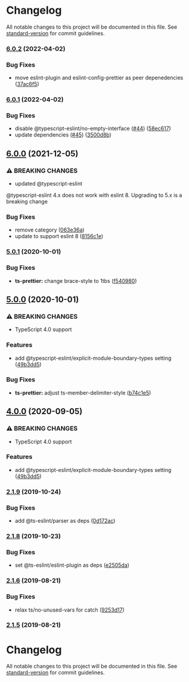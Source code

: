 # Changelog

All notable changes to this project will be documented in this file. See [standard-version](https://github.com/conventional-changelog/standard-version) for commit guidelines.

### [6.0.2](https://github.com/unional/eslint-plugin-harmony/compare/v6.0.1...v6.0.2) (2022-04-02)


### Bug Fixes

* move eslint-plugin and eslint-config-prettier as peer depenedencies ([37ac6f5](https://github.com/unional/eslint-plugin-harmony/commit/37ac6f57b649ad287c3d7103b1d8d96586c28d22))

### [6.0.1](https://github.com/unional/eslint-plugin-harmony/compare/v6.0.0...v6.0.1) (2022-04-02)


### Bug Fixes

* disable @typescript-eslint/no-empty-interface ([#44](https://github.com/unional/eslint-plugin-harmony/issues/44)) ([58ec617](https://github.com/unional/eslint-plugin-harmony/commit/58ec617a172844e8c6c2ee88b9c2590d6652580a))
* update dependencies ([#45](https://github.com/unional/eslint-plugin-harmony/issues/45)) ([3500d8b](https://github.com/unional/eslint-plugin-harmony/commit/3500d8bc4cd9d7b5ed60e419185f43e7da2e2562))

## [6.0.0](https://github.com/unional/eslint-plugin-harmony/compare/v5.1.0...v6.0.0) (2021-12-05)


### ⚠ BREAKING CHANGES

* updated @typescript-eslint

@typescript-eslint 4.x does not work with eslint 8.
Upgrading to 5.x is a breaking change

### Bug Fixes

* remove category ([063e36a](https://github.com/unional/eslint-plugin-harmony/commit/063e36acf4edc478b01ed27a1ca700a1e58e0b6a))
* update to support eslint 8 ([8156c1e](https://github.com/unional/eslint-plugin-harmony/commit/8156c1ebb7f462bbf82f78389bab5af6449b6efe))

### [5.0.1](https://github.com/unional/eslint-plugin-harmony/compare/v5.0.0...v5.0.1) (2020-10-01)


### Bug Fixes

* **ts-prettier:** change brace-style to 1tbs ([f540980](https://github.com/unional/eslint-plugin-harmony/commit/f540980655f589d016eeb8e7915255f8231e74f7))

## [5.0.0](https://github.com/unional/eslint-plugin-harmony/compare/v3.0.1...v5.0.0) (2020-10-01)


### ⚠ BREAKING CHANGES

* TypeScript 4.0 support

### Features

* add @typescript-eslint/explicit-module-boundary-types setting ([49b3dd5](https://github.com/unional/eslint-plugin-harmony/commit/49b3dd5b4de216a22af8b0e261aeb303d3c27dc9))


### Bug Fixes

* **ts-prettier:** adjust ts-member-delimiter-style ([b74c1e5](https://github.com/unional/eslint-plugin-harmony/commit/b74c1e5f17ff0668e8892448483d9d8af7ab7745))

## [4.0.0](https://github.com/unional/eslint-plugin-harmony/compare/v3.0.1...v4.0.0) (2020-09-05)


### ⚠ BREAKING CHANGES

* TypeScript 4.0 support

### Features

* add @typescript-eslint/explicit-module-boundary-types setting ([49b3dd5](https://github.com/unional/eslint-plugin-harmony/commit/49b3dd5b4de216a22af8b0e261aeb303d3c27dc9))

### [2.1.9](https://github.com/unional/eslint-plugin-harmony/compare/v2.1.8...v2.1.9) (2019-10-24)


### Bug Fixes

* add @ts-eslint/parser as deps ([0d172ac](https://github.com/unional/eslint-plugin-harmony/commit/0d172ace769fd25709332f07fac485b11fbe46b5))

### [2.1.8](https://github.com/unional/eslint-plugin-harmony/compare/v2.1.7...v2.1.8) (2019-10-23)


### Bug Fixes

* set @ts-eslint/eslint-plugin as deps ([e2505da](https://github.com/unional/eslint-plugin-harmony/commit/e2505da6108c22c413bf4bfde3086ecefb479e59))

### [2.1.6](https://github.com/unional/eslint-plugin-harmony/compare/v2.1.5...v2.1.6) (2019-08-21)


### Bug Fixes

* relax ts/no-unused-vars for catch ([9253d17](https://github.com/unional/eslint-plugin-harmony/commit/9253d17))

### [2.1.5](https://github.com/unional/eslint-plugin-harmony/compare/v2.1.3...v2.1.5) (2019-08-21)

# Changelog

All notable changes to this project will be documented in this file. See [standard-version](https://github.com/conventional-changelog/standard-version) for commit guidelines.

